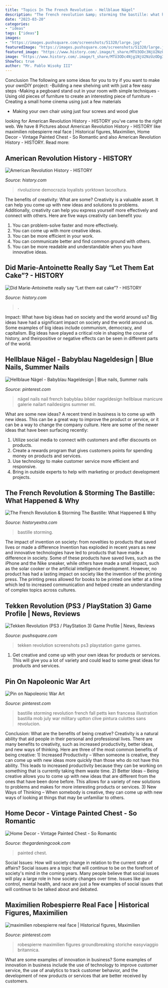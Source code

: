 ```yaml
---
title: "Topics In The French Revolution - Hellblaue Nägel"
description: "The french revolution &amp; storming the bastille: what happened &amp; why"
date: "2023-03-20"
categories:
- "ideas"
tags: ["ideas"]
images:
- "https://images.pushsquare.com/screenshots/51320/large.jpg"
featuredImage: "https://images.pushsquare.com/screenshots/51320/large.jpg"
featured_image: "https://www.history.com/.image/t_share/MTU3ODc3NjU2NzU3NjEwMjA3/american-revolution-history.jpg"
image: "https://www.history.com/.image/t_share/MTU3ODc4Njg1NjU2NzUzODg3/ask-marie-antoinette-cake-2.jpg"
ShowToc: true
author: "Mr. Pablo Wisoky III"
---
```



Conclusion
The following are some ideas for you to try if you want to make your ownDIY project: 
-Building a new shelving unit with just a few easy steps 
-Making a pegboard stand out in your room with simple techniques 
-Using old pieces of furniture to create an interesting piece of furniture 
-Creating a small home cinema using just a few materials 
- Making your own chair using just four screws and wood glue

	

		
looking for American Revolution History - HISTORY you've came to the right web. We have 8 Pictures about American Revolution History - HISTORY like maximilien robespierre real face | Historical figures, Maximilien, Home Decor - Vintage Painted Chest - So Romantic and also American Revolution History - HISTORY. Read more:
		
    
## American Revolution History - HISTORY

<img loading=lazy src="https://www.history.com/.image/t_share/MTU3ODc3NjU2NzU3NjEwMjA3/american-revolution-history.jpg" onerror="this.onerror=null;this.src='https://tse3.mm.bing.net/th?id=OIP.74GOKlKdLrdSYkQDDpKy0QHaEK&amp;pid=15.1';" alt="American Revolution History - HISTORY">

_Source: history.com_

>rivoluzione democrazia loyalists yorktown lacooltura. 

	

The benefits of creativity: What are some?
Creativity is a valuable asset. It can help you come up with new ideas and solutions to problems. Additionally, creativity can help you express yourself more effectively and connect with others. Here are five ways creativity can benefit you: 
1) You can problem-solve faster and more effectively.
2) You can come up with more creative ideas.
3) You can be more efficient in your work.
4) You can communicate better and find common ground with others.
5) You can be more readable and understandable when you have innovative ideas.

    
## Did Marie-Antoinette Really Say “Let Them Eat Cake”? - HISTORY

<img loading=lazy src="https://www.history.com/.image/t_share/MTU3ODc4Njg1NjU2NzUzODg3/ask-marie-antoinette-cake-2.jpg" onerror="this.onerror=null;this.src='https://tse3.mm.bing.net/th?id=OIP.clkD9DdGG-LqIOmkseimlgHaKJ&amp;pid=15.1';" alt="Did Marie-Antoinette really say “Let them eat cake”? - HISTORY">

_Source: history.com_

>. 

	

Impact: What have big ideas had on society and the world around us?
Big ideas have had a significant impact on society and the world around us. Some examples of big ideas include communism, democracy, and capitalism. Big ideas have played a critical role in shaping the course of history, and theirpositive or negative effects can be seen in different parts of the world.

    
## Hellblaue Nägel - Babyblau Nageldesign | Blue Nails, Summer Nails

<img loading=lazy src="https://i.pinimg.com/736x/6b/0e/4a/6b0e4ad4ee7254176d74e6394548a03e--nailart-galerie-belle.jpg" onerror="this.onerror=null;this.src='https://tse3.mm.bing.net/th?id=OIP.ysav1CTtDZB1YPcg8G_U8QHaJ3&amp;pid=15.1';" alt="Hellblaue Nägel - Babyblau Nageldesign | Blue nails, Summer nails">

_Source: pinterest.com_

>nägel nails nail french babyblau bilder nageldesign hellblaue manicure galerie nailart naildesigns summer ml. 

	

What are some new ideas?
A recent trend in business is to come up with new ideas. This can be a great way to improve the product or service, or it can be a way to change the company culture. Here are some of the newer ideas that have been surfacing recently: 
1. Utilize social media to connect with customers and offer discounts on products.
2. Create a rewards program that gives customers points for spending money on products and services. 
3. Use technology to make customer service more efficient and responsive. 
4. Bring in outside experts to help with marketing or product development projects.

    
## The French Revolution &amp; Storming The Bastille: What Happened &amp; Why

<img loading=lazy src="https://images.immediate.co.uk/production/volatile/sites/7/2018/07/GettyImages-533483501-2347537.jpg?quality=45&amp;resize=620,413" onerror="this.onerror=null;this.src='https://tse3.mm.bing.net/th?id=OIP.CmRUH_xDCMvwErBiIuZU8QHaE7&amp;pid=15.1';" alt="The French Revolution &amp; Storming The Bastille: What Happened &amp; Why">

_Source: historyextra.com_

>bastille storming. 

	

The impact of invention on society: from novelties to products that saved lives or made a difference
Invention has exploded in recent years as new and innovative technologies have led to products that have made a difference in society. Some of these products have saved lives, such as the iPhone and the Nike sneaker, while others have made a small impact, such as the solar cooker or the artificial intelligence development. However, no product has had a lasting impact on society like the invention of the printing press. The printing press allowed for books to be printed one letter at a time which led to increased communication and helped create an understanding of complex topics across cultures.

    
## Tekken Revolution (PS3 / PlayStation 3) Game Profile | News, Reviews

<img loading=lazy src="https://images.pushsquare.com/screenshots/51320/large.jpg" onerror="this.onerror=null;this.src='https://tse3.mm.bing.net/th?id=OIP.DKG68gpdhk3DRj64WWN4gQHaEK&amp;pid=15.1';" alt="Tekken Revolution (PS3 / PlayStation 3) Game Profile | News, Reviews">

_Source: pushsquare.com_

>tekken revolution screenshots ps3 playstation game games. 

	

1. Get creative and come up with your own ideas for products or services. This will give you a lot of variety and could lead to some great ideas for products and services.

    
## Pin On Napoleonic War Art

<img loading=lazy src="https://i.pinimg.com/736x/b8/20/86/b82086c06c3e978a725837cc06a4c17b--storming-the-bastille-military-art.jpg" onerror="this.onerror=null;this.src='https://tse4.mm.bing.net/th?id=OIP.K5sfOPwjxE2wGE9gwvF1mgHaKH&amp;pid=15.1';" alt="Pin on Napoleonic War Art">

_Source: pinterest.com_

>bastille storming revolution french fall petts ken francesa illustration bastilla mob july war military uptton clive pintura culottes sans revolucion. 

	

Conclusion: What are the benefits of being creative?
Creativity is a natural ability that aid people in their personal and professional lives. There are many benefits to creativity, such as increased productivity, better ideas, and new ways of thinking. Here are three of the most common benefits of being creative: 1) Increased Productivity – When someone is creative, they can come up with new ideas more quickly than those who do not have this ability. This leads to increased productivity because they can be working on something that is currently taking them waste time. 2) Better Ideas – Being creative allows you to come up with new ideas that are different from the ones that have been done before. This allows for a variety of new solutions to problems and makes for more interesting products or services. 3) New Ways of Thinking – When somebody is creative, they can come up with new ways of looking at things that may be unfamiliar to others.

    
## Home Decor - Vintage Painted Chest - So Romantic

<img loading=lazy src="https://thegardeningcook.com/wp-content/uploads/2013/04/chest.jpg" onerror="this.onerror=null;this.src='https://tse3.mm.bing.net/th?id=OIP.ybmdWj9eLrVpA0FRhQRCiQHaKQ&amp;pid=15.1';" alt="Home Decor - Vintage Painted Chest - So Romantic">

_Source: thegardeningcook.com_

>painted chest. 

	

Social Issues: How will society change in relation to the current state of affairs?
Social issues are a topic that will continue to be on the forefront of society's mind in the coming years. Many people believe that social issues will play a large role in how society changes over time. Issues like gun control, mental health, and race are just a few examples of social issues that will continue to be talked about and debated.

    
## Maximilien Robespierre Real Face | Historical Figures, Maximilien

<img loading=lazy src="https://i.pinimg.com/736x/18/22/f2/1822f2a90553da8994195ffc11e04c13.jpg" onerror="this.onerror=null;this.src='https://tse2.mm.bing.net/th?id=OIP.IaIcu7DKIHkQOz8HmH1CaQHaFz&amp;pid=15.1';" alt="maximilien robespierre real face | Historical figures, Maximilien">

_Source: pinterest.com_

>robespierre maximilien figures groundbreaking storiche easyviaggio britannica. 

	

What are some examples of innovation in business?
Some examples of innovation in business include the use of technology to improve customer service, the use of analytics to track customer behavior, and the development of new products or services that are better received by customers.

